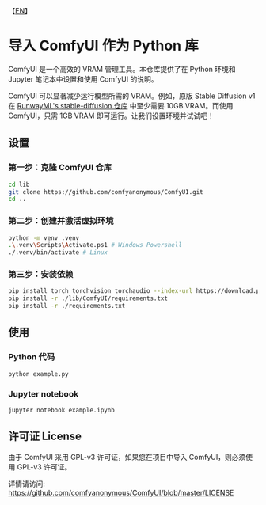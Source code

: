 【[EN](README.md)】

# 导入 ComfyUI 作为 Python 库

ComfyUI 是一个高效的 VRAM 管理工具。本仓库提供了在 Python 环境和 Jupyter 笔记本中设置和使用 ComfyUI 的说明。

ComfyUI 可以显著减少运行模型所需的 VRAM。例如，原版 Stable Diffusion v1 在 [RunwayML's stable-diffusion 仓库](https://github.com/runwayml/stable-diffusion) 中至少需要 10GB VRAM。而使用 ComfyUI，只需 1GB VRAM 即可运行。让我们设置环境并试试吧！

## 设置

### 第一步：克隆 ComfyUI 仓库
```bash
cd lib
git clone https://github.com/comfyanonymous/ComfyUI.git
cd ..
```

### 第二步：创建并激活虚拟环境
```bash
python -m venv .venv
.\.venv\Scripts\Activate.ps1 # Windows Powershell
./.venv/bin/activate # Linux
```

### 第三步：安装依赖
```bash
pip install torch torchvision torchaudio --index-url https://download.pytorch.org/whl/cu121 # 在 Windows 上手动安装 pytorch
pip install -r ./lib/ComfyUI/requirements.txt
pip install -r ./requirements.txt
```

## 使用

### Python 代码
```
python example.py
```

### Jupyter notebook
```
jupyter notebook example.ipynb
```

## 许可证 License

由于 ComfyUI 采用 GPL-v3 许可证，如果您在项目中导入 ComfyUI，则必须使用 GPL-v3 许可证。

详情请访问: https://github.com/comfyanonymous/ComfyUI/blob/master/LICENSE
